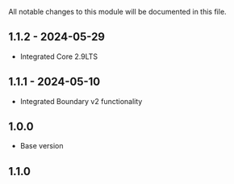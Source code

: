 All notable changes to this module will be documented in this file.

## 1.1.2 - 2024-05-29
- Integrated Core 2.9LTS

## 1.1.1 - 2024-05-10
- Integrated Boundary v2 functionality

## 1.0.0

- Base version

## 1.1.0